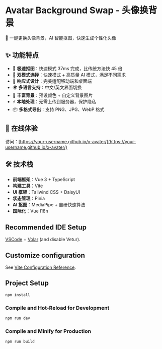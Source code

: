 # Avatar Background Swap - 头像换背景

🎨 一键更换头像背景，AI 智能抠图，快速生成个性化头像

## ✨ 功能特点

- 🚀 **极速抠图**：快速模式 37ms 完成，比传统方法快 45 倍
- 🎯 **双模式选择**：快速模式 + 高质量 AI 模式，满足不同需求
- 📱 **响应式设计**：完美适配移动端和桌面端
- 🌍 **多语言支持**：中文/英文界面切换
- 🎨 **丰富背景**：预设颜色 + 自定义背景图片
- ⚡ **本地处理**：无需上传到服务器，保护隐私
- 📦 **多格式导出**：支持 PNG、JPG、WebP 格式

## 🚀 在线体验

访问：[https://your-username.github.io/x-avater/](https://your-username.github.io/x-avater/)

## 🛠️ 技术栈

- **前端框架**：Vue 3 + TypeScript
- **构建工具**：Vite
- **UI 框架**：Tailwind CSS + DaisyUI
- **状态管理**：Pinia
- **AI 抠图**：MediaPipe + 自研快速算法
- **国际化**：Vue I18n

## Recommended IDE Setup

[VSCode](https://code.visualstudio.com/) + [Volar](https://marketplace.visualstudio.com/items?itemName=Vue.volar) (and disable Vetur).

## Customize configuration

See [Vite Configuration Reference](https://vite.dev/config/).

## Project Setup

```sh
npm install
```

### Compile and Hot-Reload for Development

```sh
npm run dev
```

### Compile and Minify for Production

```sh
npm run build
```
